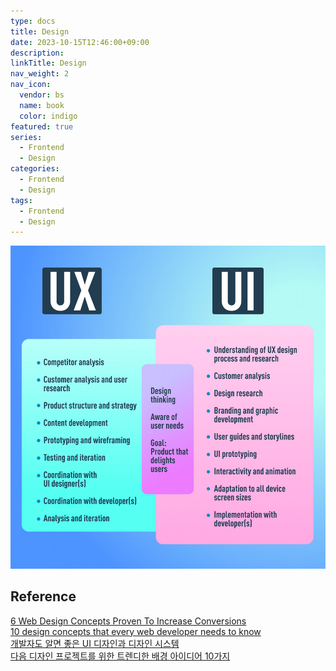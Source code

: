 ```yaml
---
type: docs
title: Design
date: 2023-10-15T12:46:00+09:00
description:
linkTitle: Design
nav_weight: 2
nav_icon:
  vendor: bs
  name: book
  color: indigo
featured: true
series:
  - Frontend
  - Design
categories:
  - Frontend
  - Design
tags:
  - Frontend
  - Design
---
```


![UI&UX](ui-ux.jpg#center)

## Reference

[6 Web Design Concepts Proven To Increase Conversions](https://webdesignledger.com/6-web-design-concepts-proven-increase-conversions/)\
[10 design concepts that every web developer needs to know](https://www.creativebloq.com/web-design/10-design-concepts-web-developers-need-know-11135255)\
[개발자도 알면 좋은 UI 디자인과 디자인 시스템](https://joshua1988.github.io/web-development/design/ui-for-developers/)\
[다음 디자인 프로젝트를 위한 트렌디한 배경 아이디어 10가지](https://www.shutterstock.com/ko/blog/10-background-ideas-for-designs/)
